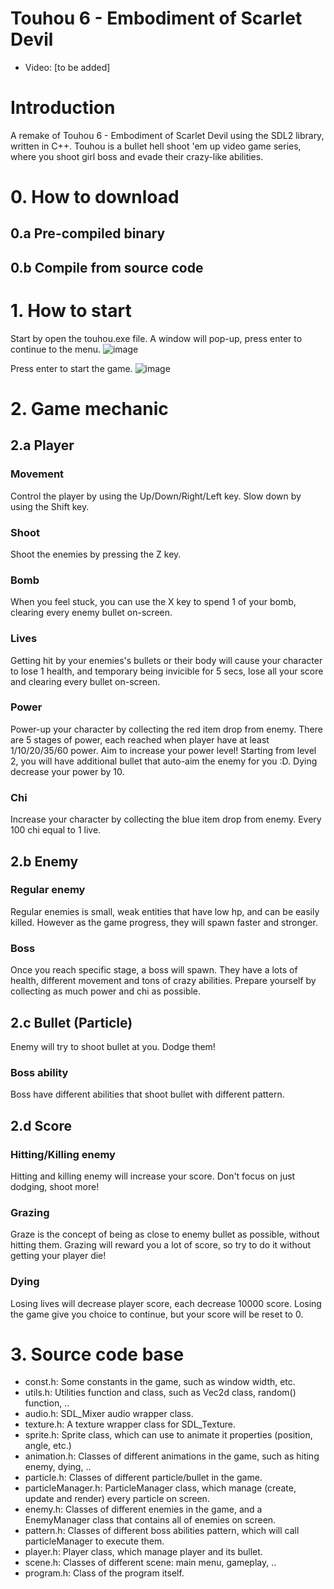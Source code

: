 # Touhou 6 - Embodiment of Scarlet Devil
- Video: [to be added]

# Introduction
A remake of Touhou 6 - Embodiment of Scarlet Devil using the SDL2 library, written in C++. Touhou is a bullet hell shoot 'em up video game series, where you shoot girl boss and evade their crazy-like abilities.

# 0. How to download

## 0.a Pre-compiled binary

## 0.b Compile from source code

# 1. How to start

Start by open the touhou.exe file. A window will pop-up, press enter to continue to the menu.
![image](https://github.com/shoraaa/touhou/assets/24241275/2c6dda76-5a04-4503-a9ea-77b65cad1cff)

Press enter to start the game.
![image](https://github.com/shoraaa/touhou/assets/24241275/2f0a9adb-f462-4c3f-a201-334fc5f2b93d)

# 2. Game mechanic
## 2.a Player 

### Movement
Control the player by using the Up/Down/Right/Left key. 
Slow down by using the Shift key.

### Shoot
Shoot the enemies by pressing the Z key. 

### Bomb
When you feel stuck, you can use the X key to spend 1 of your bomb, clearing every enemy bullet on-screen.

### Lives
Getting hit by your enemies's bullets or their body will cause your character to lose 1 health, and temporary being invicible for 5 secs, lose all your score and clearing every bullet on-screen.

### Power
Power-up your character by collecting the red item drop from enemy. There are 5 stages of power, each reached when player have at least 1/10/20/35/60 power. Aim to increase your power level! Starting from level 2, you will have additional bullet that auto-aim the enemy for you :D. Dying decrease your power by 10.

### Chi 
Increase your character by collecting the blue item drop from enemy. Every 100 chi equal to 1 live.

## 2.b Enemy

### Regular enemy
Regular enemies is small, weak entities that have low hp, and can be easily killed. However as the game progress, they will spawn faster and stronger.

### Boss
Once you reach specific stage, a boss will spawn. They have a lots of health, different movement and tons of crazy abilities. Prepare yourself by collecting as much power and chi as possible.

## 2.c Bullet (Particle)
Enemy will try to shoot bullet at you. Dodge them!

### Boss ability
Boss have different abilities that shoot bullet with different pattern. 

## 2.d Score
### Hitting/Killing enemy
Hitting and killing enemy will increase your score. Don't focus on just dodging, shoot more!

### Grazing
Graze is the concept of being as close to enemy bullet as possible, without hitting them. Grazing will reward you a lot of score, so try to do it without getting your player die!

### Dying
Losing lives will decrease player score, each decrease 10000 score. Losing the game give you choice to continue, but your score will be reset to 0.


# 3. Source code base

- const.h: Some constants in the game, such as window width, etc.
- utils.h: Utilities function and class, such as Vec2d class, random() function, ..
- audio.h: SDL_Mixer audio wrapper class.
- texture.h: A texture wrapper class for SDL_Texture.
- sprite.h: Sprite class, which can use to animate it properties (position, angle, etc.)
- animation.h: Classes of different animations in the game, such as hiting enemy, dying, ..
- particle.h: Classes of different particle/bullet in the game.
- particleManager.h: ParticleManager class, which manage (create, update and render) every particle on screen.
- enemy.h: Classes of different enemies in the game, and a EnemyManager class that contains all of enemies on screen.
- pattern.h: Classes of different boss abilities pattern, which will call particleManager to execute them.
- player.h: Player class, which manage player and its bullet.
- scene.h: Classes of different scene: main menu, gameplay, ..
- program.h: Class of the program itself.





